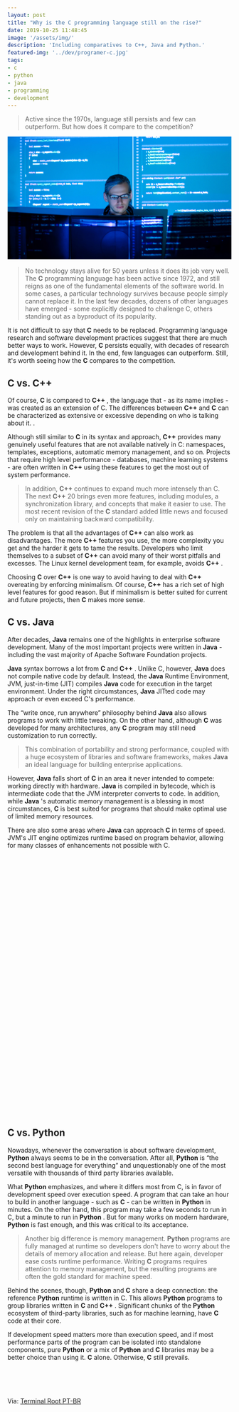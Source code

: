 ```yaml
---
layout: post
title: "Why is the C programming language still on the rise?"
date: 2019-10-25 11:48:45
image: '/assets/img/'
description: 'Including comparatives to C++, Java and Python.'
featured-img: '../dev/programer-c.jpg'
tags:
- c
- python
- java
- programming
- development
---
```


> Active since the 1970s, language still persists and few can outperform. But how does it compare to the competition?

![Why is the C programming language still on the rise?](/assets/img/dev/programer-c.jpg)

> No technology stays alive for 50 years unless it does its job very well. The **C** programming language has been active since 1972, and still reigns as one of the fundamental elements of the software world. In some cases, a particular technology survives because people simply cannot replace it. In the last few decades, dozens of other languages ​​have emerged - some explicitly designed to challenge C, others standing out as a byproduct of its popularity.

It is not difficult to say that **C** needs to be replaced. Programming language research and software development practices suggest that there are much better ways to work. However, **C** persists equally, with decades of research and development behind it. In the end, few languages ​​can outperform. Still, it's worth seeing how the **C** compares to the competition.

## C vs. C++

Of course, **C** is compared to **C++** , the language that - as its name implies - was created as an extension of C. The differences between **C++**  and **C** can be characterized as extensive or excessive depending on who is talking about it. .

Although still similar to **C** in its syntax and approach, **C++**  provides many genuinely useful features that are not available natively in C: namespaces, templates, exceptions, automatic memory management, and so on. Projects that require high level performance - databases, machine learning systems - are often written in **C++**  using these features to get the most out of system performance.

<!-- RETANGULO LARGO -->
<script async src="https://pagead2.googlesyndication.com/pagead/js/adsbygoogle.js"></script>
<!-- Informat -->
<ins class="adsbygoogle"
style="display:block"
data-ad-client="ca-pub-2838251107855362"
data-ad-slot="2327980059"
data-ad-format="auto"
data-full-width-responsive="true"></ins>
<script>
(adsbygoogle = window.adsbygoogle || []).push({});
</script> 

> In addition, **C++**  continues to expand much more intensely than C. The next **C++** 20 brings even more features, including modules, a synchronization library, and concepts that make it easier to use. The most recent revision of the **C** standard added little news and focused only on maintaining backward compatibility.

The problem is that all the advantages of **C++**  can also work as disadvantages. The more **C++**  features you use, the more complexity you get and the harder it gets to tame the results. Developers who limit themselves to a subset of **C++**  can avoid many of their worst pitfalls and excesses. The Linux kernel development team, for example, avoids **C++** .

Choosing **C** over **C++**  is one way to avoid having to deal with **C++**  overeating by enforcing minimalism. Of course, **C++**  has a rich set of high level features for good reason. But if minimalism is better suited for current and future projects, then **C** makes more sense.

## C vs. Java

After decades, **Java**  remains one of the highlights in enterprise software development. Many of the most important projects were written in **Java**  - including the vast majority of Apache Software Foundation projects.

**Java**  syntax borrows a lot from **C** and **C++** . Unlike C, however, **Java**  does not compile native code by default. Instead, the **Java**  Runtime Environment, JVM, just-in-time (JIT) compiles **Java**  code for execution in the target environment. Under the right circumstances, **Java**  JITted code may approach or even exceed C's performance.

The “write once, run anywhere” philosophy behind **Java**  also allows programs to work with little tweaking. On the other hand, although **C** was developed for many architectures, any **C** program may still need customization to run correctly.

<!-- RETANGULO LARGO 2 -->
<script async src="//pagead2.googlesyndication.com/pagead/js/adsbygoogle.js"></script>
<ins class="adsbygoogle"
style="display:block; text-align:center;"
data-ad-layout="in-article"
data-ad-format="fluid"
data-ad-client="ca-pub-2838251107855362"
data-ad-slot="8549252987"></ins>
<script>
(adsbygoogle = window.adsbygoogle || []).push({});
</script>

> This combination of portability and strong performance, coupled with a huge ecosystem of libraries and software frameworks, makes **Java**  an ideal language for building enterprise applications.

However, **Java**  falls short of **C** in an area it never intended to compete: working directly with hardware. **Java**  is compiled in bytecode, which is intermediate code that the JVM interpreter converts to code. In addition, while **Java** 's automatic memory management is a blessing in most circumstances, **C** is best suited for programs that should make optimal use of limited memory resources.

There are also some areas where **Java**  can approach **C** in terms of speed. JVM's JIT engine optimizes runtime based on program behavior, allowing for many classes of enhancements not possible with C.

<!-- QUADRADO -->
<script async src="//pagead2.googlesyndication.com/pagead/js/adsbygoogle.js"></script>
<ins class="adsbygoogle"
style="display:inline-block;width:336px;height:280px"
data-ad-client="ca-pub-2838251107855362"
data-ad-slot="5351066970"></ins>
<script>
(adsbygoogle = window.adsbygoogle || []).push({});
</script>

<!-- QUADRADO -->
<script async src="//pagead2.googlesyndication.com/pagead/js/adsbygoogle.js"></script>
<ins class="adsbygoogle"
style="display:inline-block;width:336px;height:280px"
data-ad-client="ca-pub-2838251107855362"
data-ad-slot="5351066970"></ins>
<script>
(adsbygoogle = window.adsbygoogle || []).push({});
</script>

## C vs. Python

Nowadays, whenever the conversation is about software development, **Python**  always seems to be in the conversation. After all, **Python**  is “the second best language for everything” and unquestionably one of the most versatile with thousands of third party libraries available.

What **Python**  emphasizes, and where it differs most from C, is in favor of development speed over execution speed. A program that can take an hour to build in another language - such as **C** - can be written in **Python**  in minutes. On the other hand, this program may take a few seconds to run in C, but a minute to run in **Python** . But for many works on modern hardware, **Python**  is fast enough, and this was critical to its acceptance.

> Another big difference is memory management. **Python**  programs are fully managed at runtime so developers don't have to worry about the details of memory allocation and release. But here again, developer ease costs runtime performance. Writing **C** programs requires attention to memory management, but the resulting programs are often the gold standard for machine speed.

Behind the scenes, though, **Python**  and **C** share a deep connection: the reference **Python**  runtime is written in C. This allows **Python**  programs to group libraries written in **C** and **C++** . Significant chunks of the **Python**  ecosystem of third-party libraries, such as for machine learning, have **C** code at their core.

If development speed matters more than execution speed, and if most performance parts of the program can be isolated into standalone components, pure **Python**  or a mix of **Python**  and **C** libraries may be a better choice than using it. **C** alone. Otherwise, **C** still prevails.

<!-- MINI ANÚNCIO -->
<script async src="//pagead2.googlesyndication.com/pagead/js/adsbygoogle.js"></script>
<!-- Games Root -->
<ins class="adsbygoogle"
style="display:inline-block;width:336px;height:50px"
data-ad-client="ca-pub-2838251107855362"
data-ad-slot="5351066970"></ins>
<script>
(adsbygoogle = window.adsbygoogle || []).push({});
</script>

Via: [Terminal Root PT-BR](https://terminalroot.com.br/2019/10/por-que-a-linguagem-de-programacao-c-ainda-esta-em-alta.html)    

